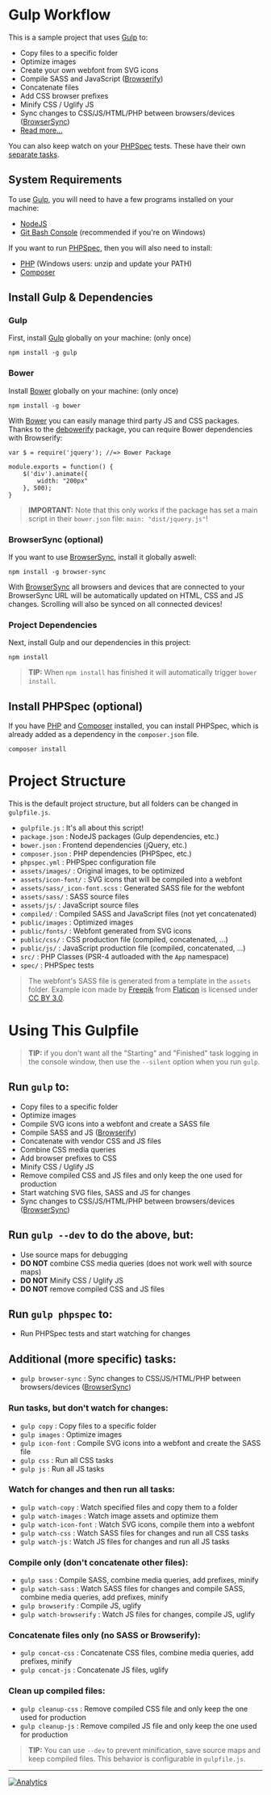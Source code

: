 # Gulp Workflow #

This is a sample project that uses [Gulp](http://gulpjs.com/) to:

- Copy files to a specific folder
- Optimize images
- Create your own webfont from SVG icons
- Compile SASS and JavaScript ([Browserify](http://browserify.org/))
- Concatenate files
- Add CSS browser prefixes
- Minify CSS / Uglify JS
- Sync changes to CSS/JS/HTML/PHP between browsers/devices ([BrowserSync](http://www.browsersync.io/docs/gulp/))
- [Read more...](#using-this-gulpfile)

You can also keep watch on your [PHPSpec](http://www.phpspec.net/) tests. These have their own [separate tasks](#using-this-gulpfile).

## System Requirements ##

To use [Gulp](http://gulpjs.com/), you will need to have a few programs installed on your machine:

- [NodeJS](http://nodejs.org/)
- [Git Bash Console](http://git-scm.com/) (recommended if you're on Windows)

If you want to run [PHPSpec](http://www.phpspec.net/), then you will also need to install:

- [PHP](http://php.net/) (Windows users: unzip and update your PATH)
- [Composer](https://getcomposer.org/)

## Install Gulp & Dependencies ##

### Gulp ###

First, install [Gulp](http://gulpjs.com/) globally on your machine: (only once)

    npm install -g gulp

### Bower ###

Install [Bower](http://bower.io/) globally on your machine: (only once)

    npm install -g bower

With [Bower](http://bower.io/) you can easily manage third party JS and CSS packages. Thanks to the [debowerify](https://github.com/eugeneware/debowerify) package, you can require Bower dependencies with Browserify:

    var $ = require('jquery'); //=> Bower Package
    
    module.exports = function() {
        $('div').animate({
            width: "200px"
        }, 500);
    }

> **IMPORTANT:** Note that this only works if the package has set a main script in their `bower.json` file: `main: "dist/jquery.js"`! 

### BrowserSync (optional)

If you want to use [BrowserSync](http://www.browsersync.io/docs/gulp/), install it globally aswell:

    npm install -g browser-sync

With [BrowserSync](http://www.browsersync.io/docs/gulp/) all browsers and devices that are connected to your BrowserSync URL will be automatically updated on HTML, CSS and JS changes. Scrolling will also be synced on all connected devices!

### Project Dependencies ###

Next, install Gulp and our dependencies in this project:

    npm install

> **TIP:** When `npm install` has finished it will automatically trigger `bower install`.

## Install PHPSpec (optional) ##

If you have [PHP](http://php.net/) and [Composer](https://getcomposer.org/) installed, you can install PHPSpec, which is already added as a dependency in the `composer.json` file.

    composer install

# Project Structure #

This is the default project structure, but all folders can be changed in `gulpfile.js`.

- `gulpfile.js` : It's all about this script!
- `package.json` : NodeJS packages (Gulp dependencies, etc.)
- `bower.json` : Frontend dependencies (jQuery, etc.)
- `composer.json` : PHP dependencies (PHPSpec, etc.)
- `phpspec.yml` : PHPSpec configuration file
- `assets/images/` : Original images, to be optimized 
- `assets/icon-font/` : SVG icons that will be compiled into a webfont
- `assets/sass/_icon-font.scss` : Generated SASS file for the webfont 
- `assets/sass/` : SASS source files  
- `assets/js/` : JavaScript source files
- `compiled/` : Compiled SASS and JavaScript files (not yet concatenated)
- `public/images` : Optimized images
- `public/fonts/` : Webfont generated from SVG icons
- `public/css/` : CSS production file (compiled, concatenated, ...)
- `public/js/` : JavaScript production file (compiled, concatenated, ...)
- `src/` : PHP Classes (PSR-4 autloaded with the `App` namespace)
- `spec/` : PHPSpec tests

> The webfont's SASS file is generated from a template in the `assets` folder. Example icon made by [Freepik](http://www.freepik.com/) from [Flaticon](http://www.flaticon.com/) is licensed under [CC BY 3.0](http://creativecommons.org/licenses/by/3.0/).

# Using This Gulpfile #

> **TIP:** if you don't want all the "Starting" and "Finished" task logging in the console window, then use the `--silent` option when you run `gulp`.

## Run `gulp` to: ##

- Copy files to a specific folder
- Optimize images
- Compile SVG icons into a webfont and create a SASS file
- Compile SASS and JS ([Browserify](http://browserify.org/))
- Concatenate with vendor CSS and JS files
- Combine CSS media queries
- Add browser prefixes to CSS
- Minify CSS / Uglify JS
- Remove compiled CSS and JS files and only keep the one used for production
- Start watching SVG files, SASS and JS for changes
- Sync changes to CSS/JS/HTML/PHP between browsers/devices ([BrowserSync](http://www.browsersync.io/docs/gulp/))

## Run `gulp --dev` to do the above, but: ##

- Use source maps for debugging
- **DO NOT** combine CSS media queries (does not work well with source maps)
- **DO NOT** Minify CSS / Uglify JS
- **DO NOT** remove compiled CSS and JS files

## Run `gulp phpspec` to: ##

- Run PHPSpec tests and start watching for changes

## Additional (more specific) tasks: ##

- `gulp browser-sync` : Sync changes to CSS/JS/HTML/PHP between browsers/devices ([BrowserSync](http://www.browsersync.io/docs/gulp/))

### Run tasks, but don't watch for changes: ###

- `gulp copy` : Copy files to a specific folder
- `gulp images` : Optimize images
- `gulp icon-font` : Compile SVG icons into a webfont and create the SASS file
- `gulp css` : Run all CSS tasks
- `gulp js` : Run all JS tasks

### Watch for changes and then run all tasks: ###

- `gulp watch-copy` : Watch specified files and copy them to a folder
- `gulp watch-images` : Watch image assets and optimize them
- `gulp watch-icon-font` : Watch SVG icons, compile them into a webfont
- `gulp watch-css` : Watch SASS files for changes and run all CSS tasks
- `gulp watch-js` : Watch JS files for changes and run all JS tasks

### Compile only (don't concatenate other files): ###

- `gulp sass` : Compile SASS, combine media queries, add prefixes, minify
- `gulp watch-sass` : Watch SASS files for changes and compile SASS, combine media queries, add prefixes, minify
- `gulp browserify` : Compile JS, uglify
- `gulp watch-browserify` : Watch JS files for changes, compile JS, uglify

### Concatenate files only (no SASS or Browserify): ###

- `gulp concat-css` : Concatenate CSS files, combine media queries, add prefixes, minify
- `gulp concat-js` : Concatenate JS files, uglify

### Clean up compiled files: ###

- `gulp cleanup-css` : Remove compiled CSS file and only keep the one used for production
- `gulp cleanup-js` : Remove compiled JS file and only keep the one used for production

> **TIP:** You can use `--dev` to prevent minification, save source maps and keep compiled files. This behavior is configurable in `gulpfile.js`.

---
[![Analytics](https://ga-beacon.appspot.com/UA-58876018-1/codezero-be/gulp-workflow)](https://github.com/igrigorik/ga-beacon)